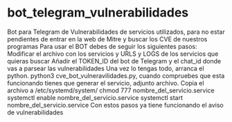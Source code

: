 # bot_telegram_vulnerabilidades
Bot para Telegram de Vulnerabilidades de servicios utilizados, para no estar pendientes de entrar en la web de Mitre y buscar los CVE de nuestros programas
Para usar el BOT debes de seguir los siguientes pasos:
Modificar el archivo con los servicios y URLS y LOGS de los servicios que quieras buscar
Añadir el TOKEN_ID del bot de Telegram y el chat_id donde vas a parsear las vulnerabilidades
Una vez lo tengas todo, arranca el python. python3 cve_bot_vulneravilidades.py, cuando compruebes que esta funcionando tienes que generar el servicio, adjunto archivo. 
Copia el archivo a /etc/systemd/system/
chmod 777 nombre_del_servicio.service
systemctl enable nombre_del_servicio.service
systemctl start nombre_del_servicio.service
Con estos pasos ya tiene funcionando el aviso de vulnerabilidades 
